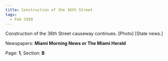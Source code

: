 ```yaml
---  
title: Construction of the 36th Street  
tags:  
  - Feb 1958  
---  
```

  
Construction of the 36th Street causeway continues. [Photo] [State news.]  
  
Newspapers: **Miami Morning News or The Miami Herald**  
  
Page: **1**, Section: **B** 
